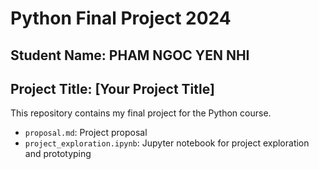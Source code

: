 # Python Final Project 2024
## Student Name: PHAM NGOC YEN NHI
## Project Title: [Your Project Title]
This repository contains my final project for the Python course.
- `proposal.md`: Project proposal
- `project_exploration.ipynb`: Jupyter notebook for project exploration and prototyping

